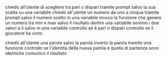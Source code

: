 chiedo all'utente di scegliere tra pari o dispari tramite prompt
salvo la sua scelta su una variabile
chiedo all'utente un numero da uno a cinque tramite prompt
salvo il numero scelto in una variabile
invoco la funzione che genera un numero tra min e max
salvo il risultato dentro una variabile
sommo i due valori e li salvo in una variabile
controllo se è pari o dispari
controllo se il giocatore ha vinto






chiedo all'utente una parola
salvo la parola
inverto la parola tramite una funzione
controllo se l'identita della nuova parola e quella di partenza sono identiche
comunico il risultato